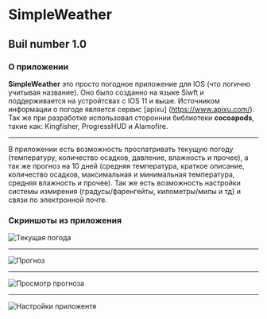 # SimpleWeather

## Buil number 1.0

### О приложении 

**SimpleWeather** это просто погодное приложение для IOS (что логично учитывая название). Оно было созданно на языке Siwft и поддерживается на устройтсвах с IOS 11 и выше. Источником информации о погоде является сервис [apixu] (https://www.apixu.com/). Так же при разработке использовал стороннии библиотеки **cocoapods**, такие как: Kingfisher, ProgressHUD  и Alamofire.

---

В приложении есть возможность проспатривать текущую погоду (температуру, количество осадков, давление, влажность и прочее), а так же прогноз на 10 дней (средняя температура, краткое описание, количество осадков, максимальная и минимальная температура, средняя влажность и прочее). Так же есть возможность настройки системы измирения (градусы/фаренгейты, километры/милы и тд) и связи по электронной почте.

### Скриншоты из приложения 

![Текущая погода](https://preview.ibb.co/g9dQv9/IMG_2293.png)


---


![Прогноз](https://preview.ibb.co/iTJ3hp/IMG_2294.png)


---


![Просмотр прогноза](https://preview.ibb.co/fHwZoU/IMG_2295.png)


---


![Настройки приложентя](https://preview.ibb.co/fHwZoU/IMG_2295.png)




